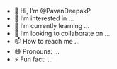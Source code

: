 - 👋 Hi, I’m @PavanDeepakP
- 👀 I’m interested in ...
- 🌱 I’m currently learning ...
- 💞️ I’m looking to collaborate on ...
- 📫 How to reach me ...
- 😄 Pronouns: ...
- ⚡ Fun fact: ...

<!---
PavanDeepakP/PavanDeepakP is a ✨ special ✨ repository because its `README.md` (this file) appears on your GitHub profile.
You can click the Preview link to take a look at your changes.
--->
